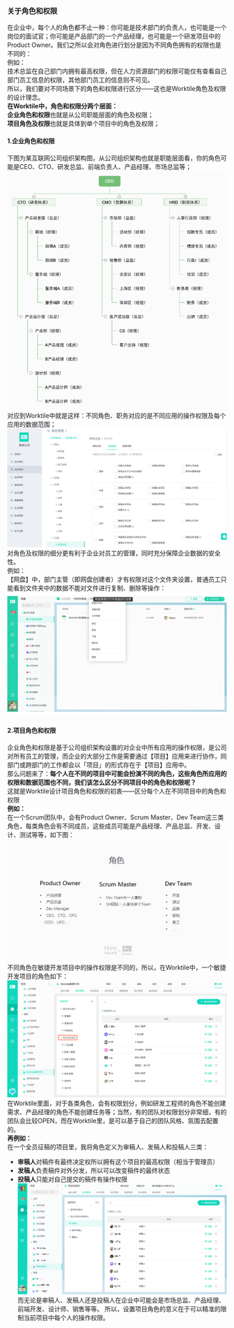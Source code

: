 ### 关于角色和权限

在企业中，每个人的角色都不止一种：你可能是技术部门的负责人，也可能是一个岗位的面试官；你可能是产品部门的一个产品经理，也可能是一个研发项目中的Product Owner。我们之所以会对角色进行划分是因为不同角色拥有的权限也是不同的：  
例如：  
技术总监在自己部门内拥有最高权限，但在人力资源部门的权限可能仅有查看自己部门员工信息的权限，其他部门员工的信息则不可见。  
所以，我们要对不同场景下的角色和权限进行区分——这也是Worktile角色及权限的设计理念。  
**在Worktile中，角色和权限分两个层面：**  
**企业角色和权限**也就是从公司职能层面的角色及权限；  
**项目角色及权限**也就是具体到单个项目中的角色及权限；

#### 1.企业角色和权限

下图为某互联网公司组织架构图，从公司组织架构也就是职能层面看，你的角色可能是CEO、CTO、研发总监、前端负责人、产品经理、市场总监等；  
![](/assets/CEO.png)  
对应到Worktile中就是这样：不同角色、职务对应的是不同应用的操作权限及每个应用的数据范围；  
![](/assets/1-37.png)  
对角色及权限的细分更有利于企业对员工的管理，同时充分保障企业数据的安全性。  
例如：  
【网盘】中，部门主管（即网盘创建者）才有权限对这个文件夹设置，普通员工只能看到文件夹中的数据不能对文件进行复制、删除等操作：  
![](/assets/角色&权限.gif)

#### 2.项目角色和权限

企业角色和权限是基于公司组织架构设置的对企业中所有应用的操作权限，是公司对所有员工的管理，而企业的大部分工作是需要通过【项目】应用来进行协作，同部门或跨部门的工作都会以「项目」的形式存在于【项目】应用中。  
那么问题来了：**每个人在不同的项目中可能会扮演不同的角色，这些角色所应用的权限和数据范围也不同，我们该怎么区分不同项目中的角色和权限呢？**  
这就是Worktile设计项目角色和权限的初衷——区分每个人在不同项目中的角色和权限  
**例如：**  
在一个Scrum团队中，会有Product Owner、Scrum Master、Dev Team这三类角色，每类角色会有不同成员，这些成员可能是产品经理、产品总监、开发、设计、测试等等，如下图：  
![](/assets/1-38.png)  
不同角色在敏捷开发项目中的操作权限是不同的，所以，在Worktile中，一个敏捷开发项目的角色如下：  
![](/assets/1-39.png)  
在Worktile里面，对于各类角色，会有权限划分，例如研发工程师的角色不能创建需求、产品经理的角色不能创建任务等；当然，有的团队对权限划分非常细，有的团队会比较OPEN，而在Worktile里，是可以基于自己的团队风格、氛围去配置的。  
**再例如：**  
在一个全员征稿的项目里，我将角色定义为审稿人、发稿人和投稿人三类：

* **审稿人**对稿件有最终决定权所以拥有这个项目的最高权限（相当于管理员）
* **发稿人**负责稿件对外分发，所以可以改变稿件的最终状态
* **投稿人**只能对自己提交的稿件有操作权限 ![](/assets/1-40.png) 而无论是审稿人、发稿人还是投稿人在企业中可能会是市场总监、产品经理、前端开发、设计师、销售等等。 所以，设置项目角色的意义在于可以精准的限制当前项目中每个人的操作权限。



